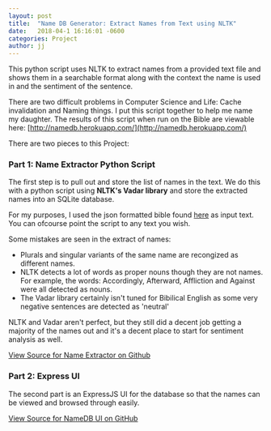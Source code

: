 ```yaml
---
layout: post
title:  "Name DB Generator: Extract Names from Text using NLTK"
date:   2018-04-1 16:16:01 -0600
categories: Project
author: jj
---
```


This python script uses NLTK to extract names from a provided text file and shows them in a searchable format along with the context the name is used in and the sentiment of the sentence. 

<!-- more -->

There are two difficult problems in Computer Science and Life: Cache invalidation and Naming things. I put this script together to help me name my daughter. The results of this script when run on the Bible are viewable here: [http://namedb.herokuapp.com/](http://namedb.herokuapp.com/)

There are two pieces to this Project:

### Part 1: Name Extractor Python Script

The first step is to pull out and store the list of names in the text. We do this with a python script using **NLTK's Vadar library** and store the extracted names into an SQLite database. 

For my purposes, I used the json formatted bible found [here](https://github.com/honza/bibles/blob/master/ESV/ESV.json) as input text. You can ofcourse point the script to any text you wish.


Some mistakes are seen in the extract of names:

* Plurals and singular variants of the same name are recongized as different names.
* NLTK detects a lot of words as proper nouns though they are not names. For example, the words: Accordingly, Afterward, Affliction and Against were all detected as nouns.
* The Vadar library certainly isn't tuned for Bibilical English as some very negative sentences are detected as 'neutral'

NLTK and Vadar aren't perfect, but they still did a decent job getting a majority of the names out and it's a decent place to start for sentiment analysis as well.

[View Source for Name Extractor on Github](https://github.com/alterlife/biblename-dbgenerator)


### Part 2: Express UI

The second part is an ExpressJS UI for the database so that the names can be viewed and browsed through easily.

[View Source for NameDB UI on GitHub](https://github.com/alterlife/namedb-ui) 